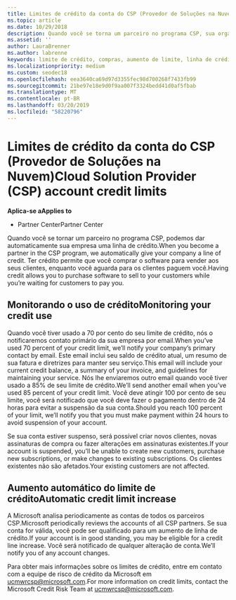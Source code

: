 ```yaml
---
title: Limites de crédito da conta do CSP (Provedor de Soluções na Nuvem) | Partner Center
ms.topic: article
ms.date: 10/29/2018
description: Quando você se torna um parceiro no programa CSP, sua organização recebe um limite de crédito que permite a você comprar software para vender a seus clientes enquanto aguarda o pagamento dos clientes.
ms.assetid: ''
author: LauraBrenner
ms.author: labrenne
keywords: limite de crédito, compras, aumento de limite, linha de crédito
ms.localizationpriority: medium
ms.custom: seodec18
ms.openlocfilehash: eea3640ca69d97d3355fec98d700268f7433fb99
ms.sourcegitcommit: 21be97e18e9d0f9aa007f3324bedd41d0af5fbab
ms.translationtype: MT
ms.contentlocale: pt-BR
ms.lasthandoff: 03/20/2019
ms.locfileid: "58220796"
---
```

# <a name="cloud-solution-provider-csp-account-credit-limits"></a><span data-ttu-id="3a446-104">Limites de crédito da conta do CSP (Provedor de Soluções na Nuvem)</span><span class="sxs-lookup"><span data-stu-id="3a446-104">Cloud Solution Provider (CSP) account credit limits</span></span>

<span data-ttu-id="3a446-105">**Aplica-se a**</span><span class="sxs-lookup"><span data-stu-id="3a446-105">**Applies to**</span></span>

- <span data-ttu-id="3a446-106">Partner Center</span><span class="sxs-lookup"><span data-stu-id="3a446-106">Partner Center</span></span>

<span data-ttu-id="3a446-107">Quando você se tornar um parceiro no programa CSP, podemos dar automaticamente sua empresa uma linha de crédito.</span><span class="sxs-lookup"><span data-stu-id="3a446-107">When you become a partner in the CSP program, we automatically give your company a line of credit.</span></span> <span data-ttu-id="3a446-108">Ter crédito permite que você comprar o software para vender aos seus clientes, enquanto você aguarda para os clientes paguem você.</span><span class="sxs-lookup"><span data-stu-id="3a446-108">Having credit allows you to purchase software to sell to your customers while you’re waiting for customers to pay you.</span></span> 

## <a name="monitoring-your-credit-use"></a><span data-ttu-id="3a446-109">Monitorando o uso de crédito</span><span class="sxs-lookup"><span data-stu-id="3a446-109">Monitoring your credit use</span></span>

<span data-ttu-id="3a446-110">Quando você tiver usado a 70 por cento do seu limite de crédito, nós o notificaremos contato primário da sua empresa por email.</span><span class="sxs-lookup"><span data-stu-id="3a446-110">When you’ve used 70 percent of your credit limit, we’ll notify your company’s primary contact by email.</span></span> <span data-ttu-id="3a446-111">Este email inclui seu saldo de crédito atual, um resumo de sua fatura e diretrizes para manter seu serviço.</span><span class="sxs-lookup"><span data-stu-id="3a446-111">This email will include your current credit balance, a summary of your invoice, and guidelines for maintaining your service.</span></span> <span data-ttu-id="3a446-112">Nós lhe enviaremos outro email quando você tiver usado a 85% de seu limite de crédito.</span><span class="sxs-lookup"><span data-stu-id="3a446-112">We’ll send another email when you’ve used 85 percent of your credit limit.</span></span> <span data-ttu-id="3a446-113">Você deve atingir 100 por cento de seu limite, você será notificado que você deve fazer o pagamento dentro de 24 horas para evitar a suspensão da sua conta.</span><span class="sxs-lookup"><span data-stu-id="3a446-113">Should you reach 100 percent of your limit, we’ll notify you that you must make payment within 24 hours to avoid suspension of your account.</span></span> 

<span data-ttu-id="3a446-114">Se sua conta estiver suspenso, será possível criar novos clientes, novas assinaturas de compra ou fazer alterações em assinaturas existentes.</span><span class="sxs-lookup"><span data-stu-id="3a446-114">If your account is suspended, you’ll be unable to create new customers, purchase new subscriptions, or make changes to existing subscriptions.</span></span> <span data-ttu-id="3a446-115">Os clientes existentes não são afetados.</span><span class="sxs-lookup"><span data-stu-id="3a446-115">Your existing customers are not affected.</span></span> 

## <a name="automatic-credit-limit-increase"></a><span data-ttu-id="3a446-116">Aumento automático do limite de crédito</span><span class="sxs-lookup"><span data-stu-id="3a446-116">Automatic credit limit increase</span></span>

<span data-ttu-id="3a446-117">A Microsoft analisa periodicamente as contas de todos os parceiros CSP.</span><span class="sxs-lookup"><span data-stu-id="3a446-117">Microsoft periodically reviews the accounts of all CSP partners.</span></span> <span data-ttu-id="3a446-118">Se sua conta for válida, você pode ser qualificado para um aumento de linha de crédito.</span><span class="sxs-lookup"><span data-stu-id="3a446-118">If your account is in good standing, you may be eligible for a credit line increase.</span></span> <span data-ttu-id="3a446-119">Você será notificado de qualquer alteração de conta.</span><span class="sxs-lookup"><span data-stu-id="3a446-119">We’ll notify you of any account changes.</span></span> 

<span data-ttu-id="3a446-120">Para obter mais informações sobre os limites de crédito, entre em contato com a equipe de risco de crédito da Microsoft em ucmwrcsp@microsoft.com.</span><span class="sxs-lookup"><span data-stu-id="3a446-120">For more information on credit limits, contact the Microsoft Credit Risk Team at ucmwrcsp@microsoft.com.</span></span> 
